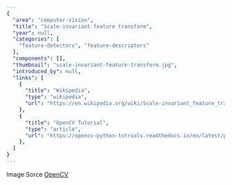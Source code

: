 ```yaml
---
{
  "area": "computer-vision",
  "title": "Scale-invariant feature transform",
  "year": null,
  "categories": [
    "feature-detectors", "feature-descriptors"
  ],
  "components": [],
  "thumbnail": "scale-invariant-feature-transform.jpg",
  "introduced_by": null,
  "links": [
    {
      "title": "Wikipedia",
      "type": "wikipedia",
      "url": "https://en.wikipedia.org/wiki/Scale-invariant_feature_transform"
    },
    {
      "title": "OpenCV Tutorial",
      "type": "article",
      "url": "https://opencv-python-tutroals.readthedocs.io/en/latest/py_tutorials/py_feature2d/py_sift_intro/py_sift_intro.html"
    },
  ]
}
---
```


Image Sorce [OpenCV](https://opencv-python-tutroals.readthedocs.io/en/latest/py_tutorials/py_feature2d/py_sift_intro/py_sift_intro.html)